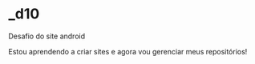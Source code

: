 # _d10
 Desafio do site android

Estou aprendendo a criar sites e agora vou gerenciar meus repositórios!